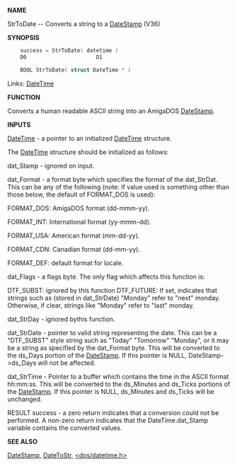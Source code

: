 
**NAME**

StrToDate -- Converts a string to a [DateStamp](_OOVX) (V36)

**SYNOPSIS**

```c
    success = StrToDate( datetime )
    D0                      D1

    BOOL StrToDate( struct DateTime * )

```
Links: [DateTime](_OOVO) 

**FUNCTION**

Converts a human readable ASCII string into an AmigaDOS
[DateStamp](_OOVX).

**INPUTS**

[DateTime](_OOVO) - a pointer to an initialized [DateTime](_OOVO) structure.

The [DateTime](_OOVO) structure should   be initialized as follows:

dat_Stamp  - ignored on input.

dat_Format - a format   byte which specifies the format of the
dat_StrDat.  This can   be any of the following (note:
If value used   is something other than those below,
the default of FORMAT_DOS is used):

FORMAT_DOS:       AmigaDOS format (dd-mmm-yy).

FORMAT_INT:       International format (yy-mmm-dd).

FORMAT_USA:       American format (mm-dd-yy).

FORMAT_CDN:       Canadian format (dd-mm-yy).

FORMAT_DEF:       default format for locale.

dat_Flags - a flags byte.  The only flag which affects this
function is:

DTF_SUBST:      ignored by this function
DTF_FUTURE:       If set, indicates that strings such
as (stored in dat_StrDate) &#034;Monday&#034;
refer to &#034;next&#034; monday. Otherwise,
if clear, strings like &#034;Monday&#034;
refer to &#034;last&#034; monday.

dat_StrDay - ignored bythis function.

dat_StrDate -   pointer to valid string representing the date.
This can be a &#034;DTF_SUBST&#034; style string such as
&#034;Today&#034; &#034;Tomorrow&#034; &#034;Monday&#034;, or it may be a string
as specified by the dat_Format byte.  This will be
converted to the ds_Days portion of the [DateStamp](_OOVX).
If this pointer is NULL, DateStamp-&#062;ds_Days will not
be affected.

dat_StrTime -   Pointer to a buffer which contains the time in
the ASCII format hh:mm:ss.  This will be converted
to the ds_Minutes and ds_Ticks portions of the
[DateStamp](_OOVX).  If this pointer is NULL, ds_Minutes and
ds_Ticks will be unchanged.

RESULT
success - a zero return indicates that a conversion could
not be performed. A non-zero return indicates that the
DateTime.dat_Stamp variable contains the converted
values.

**SEE ALSO**

[DateStamp](DateStamp), [DateToStr](DateToStr), [&#060;dos/datetime.h&#062;](_OOVO)
